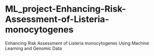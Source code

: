 # ML_project-Enhancing-Risk-Assessment-of-Listeria-monocytogenes
Enhancing Risk Assessment of Listeria monocytogenes Using Machine Learning and Genomic Data
